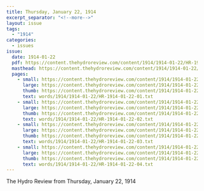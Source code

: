 ```yaml
---
title: Thursday, January 22, 1914
excerpt_separator: "<!--more-->"
layout: issue
tags:
  - "1914"
categories:
  - issues
issue:
  date: 1914-01-22
  pdf: https://content.thehydroreview.com/content/1914/1914-01-22/HR-1914-01-22.pdf
  masthead: https://content.thehydroreview.com/content/1914/1914-01-22/masthead/HR-1914-01-22.jpg
  pages:
    - small: https://content.thehydroreview.com/content/1914/1914-01-22/small/HR-1914-01-22-01.jpg
      large: https://content.thehydroreview.com/content/1914/1914-01-22/large/HR-1914-01-22-01.jpg
      thumb: https://content.thehydroreview.com/content/1914/1914-01-22/thumbnails/HR-1914-01-22-01.jpg
      text: words/1914/1914-01-22/HR-1914-01-22-01.txt
    - small: https://content.thehydroreview.com/content/1914/1914-01-22/small/HR-1914-01-22-02.jpg
      large: https://content.thehydroreview.com/content/1914/1914-01-22/large/HR-1914-01-22-02.jpg
      thumb: https://content.thehydroreview.com/content/1914/1914-01-22/thumbnails/HR-1914-01-22-02.jpg
      text: words/1914/1914-01-22/HR-1914-01-22-02.txt
    - small: https://content.thehydroreview.com/content/1914/1914-01-22/small/HR-1914-01-22-03.jpg
      large: https://content.thehydroreview.com/content/1914/1914-01-22/large/HR-1914-01-22-03.jpg
      thumb: https://content.thehydroreview.com/content/1914/1914-01-22/thumbnails/HR-1914-01-22-03.jpg
      text: words/1914/1914-01-22/HR-1914-01-22-03.txt
    - small: https://content.thehydroreview.com/content/1914/1914-01-22/small/HR-1914-01-22-04.jpg
      large: https://content.thehydroreview.com/content/1914/1914-01-22/large/HR-1914-01-22-04.jpg
      thumb: https://content.thehydroreview.com/content/1914/1914-01-22/thumbnails/HR-1914-01-22-04.jpg
      text: words/1914/1914-01-22/HR-1914-01-22-04.txt
---
```


The Hydro Review from Thursday, January 22, 1914

<!--more-->

